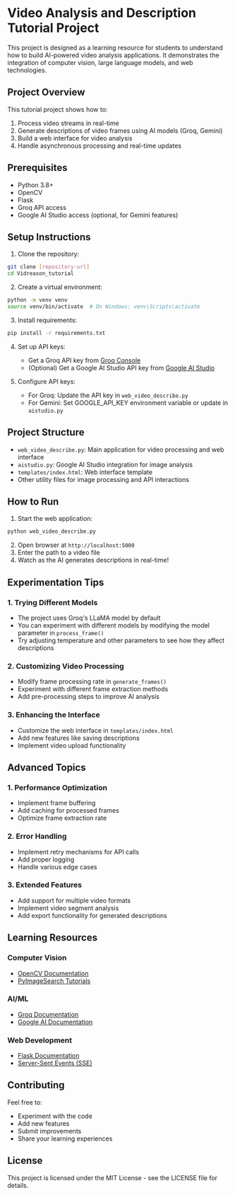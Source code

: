 # Video Analysis and Description Tutorial Project

This project is designed as a learning resource for students to understand how to build AI-powered video analysis applications. It demonstrates the integration of computer vision, large language models, and web technologies.

## Project Overview

This tutorial project shows how to:
1. Process video streams in real-time
2. Generate descriptions of video frames using AI models (Groq, Gemini)
3. Build a web interface for video analysis
4. Handle asynchronous processing and real-time updates

## Prerequisites

- Python 3.8+
- OpenCV
- Flask
- Groq API access
- Google AI Studio access (optional, for Gemini features)

## Setup Instructions

1. Clone the repository:
```bash
git clone [repository-url]
cd Vidreason_tutorial
```

2. Create a virtual environment:
```bash
python -m venv venv
source venv/bin/activate  # On Windows: venv\Scripts\activate
```

3. Install requirements:
```bash
pip install -r requirements.txt
```

4. Set up API keys:
   - Get a Groq API key from [Groq Console](https://console.groq.com)
   - (Optional) Get a Google AI Studio API key from [Google AI Studio](https://makersuite.google.com/)

5. Configure API keys:
   - For Groq: Update the API key in `web_video_describe.py`
   - For Gemini: Set GOOGLE_API_KEY environment variable or update in `aistudio.py`

## Project Structure

- `web_video_describe.py`: Main application for video processing and web interface
- `aistudio.py`: Google AI Studio integration for image analysis
- `templates/index.html`: Web interface template
- Other utility files for image processing and API interactions

## How to Run

1. Start the web application:
```bash
python web_video_describe.py
```

2. Open browser at `http://localhost:5000`
3. Enter the path to a video file
4. Watch as the AI generates descriptions in real-time!

## Experimentation Tips

### 1. Trying Different Models
- The project uses Groq's LLaMA model by default
- You can experiment with different models by modifying the model parameter in `process_frame()`
- Try adjusting temperature and other parameters to see how they affect descriptions

### 2. Customizing Video Processing
- Modify frame processing rate in `generate_frames()`
- Experiment with different frame extraction methods
- Add pre-processing steps to improve AI analysis

### 3. Enhancing the Interface
- Customize the web interface in `templates/index.html`
- Add new features like saving descriptions
- Implement video upload functionality

## Advanced Topics

### 1. Performance Optimization
- Implement frame buffering
- Add caching for processed frames
- Optimize frame extraction rate

### 2. Error Handling
- Implement retry mechanisms for API calls
- Add proper logging
- Handle various edge cases

### 3. Extended Features
- Add support for multiple video formats
- Implement video segment analysis
- Add export functionality for generated descriptions

## Learning Resources

### Computer Vision
- [OpenCV Documentation](https://docs.opencv.org/)
- [PyImageSearch Tutorials](https://pyimagesearch.com/)

### AI/ML
- [Groq Documentation](https://console.groq.com/docs)
- [Google AI Documentation](https://ai.google.dev/)

### Web Development
- [Flask Documentation](https://flask.palletsprojects.com/)
- [Server-Sent Events (SSE)](https://developer.mozilla.org/en-US/docs/Web/API/Server-sent_events)

## Contributing

Feel free to:
- Experiment with the code
- Add new features
- Submit improvements
- Share your learning experiences

## License

This project is licensed under the MIT License - see the LICENSE file for details.
